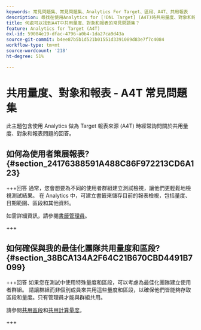 ```yaml
---
keywords: 常見問題集、常見問題集、Analytics For Target、區段、A4T、共用報表
description: 尋找在使用Analytics for [!DNL Target] (A4T)時共用量度、對象和報表的常見問題集。 A4T可讓您對Adobe [!DNL Target] 活動使用Analytics報告。
title: 何處可以找到A4T中共用量度、對象和報表的常見問題集？
feature: Analytics for Target (A4T)
exl-id: 59084e19-dfac-4796-a0b4-1da27ca9d43a
source-git-commit: b4ee87b5b1d521b01551d3391089d83e7f7c4084
workflow-type: tm+mt
source-wordcount: '218'
ht-degree: 51%

---
```


# 共用量度、對象和報表 - A4T 常見問題集

此主題包含使用 Analytics 做為 Target 報表來源 (A4T) 時經常詢問關於共用量度、對象和報表問題的回答。

## 如何為使用者策展報表? {#section_24176388591A488C86F972213CD6A123}

+++回答
通常，您會想要為不同的使用者群組建立測試檢視，讓他們更輕鬆地檢視測試結果。 在 Analytics 中，可建立書籤來儲存目前的報表檢視，包括量度、日期範圍、區段和其他資料。

如需詳細資訊，請參閱[書籤管理員](https://experienceleague.adobe.com/docs/analytics/analyze/reports-analytics/bookmarks.html)。

+++

## 如何確保與我的最佳化團隊共用量度和區段? {#section_38BCA134A2F64C21B670CBD4491B7099}

+++回答
如果您在測試中使用特殊量度和區段，可以考慮為最佳化團隊建立使用者群組。 請讓群組而非個別成員來共用這些量度和區段，以確保他們皆能夠存取區段和量度。只有管理員才能與群組共用。

請參閱[共用區段](https://experienceleague.adobe.com/docs/analytics/components/segmentation/segmentation-workflow/t-seg-share.html)和[共用計算量度](https://experienceleague.adobe.com/docs/analytics/components/calculated-metrics/calcmetric-workflow/cm-sharing.html)。

+++